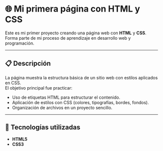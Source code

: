 # 🌐 Mi primera página con HTML y CSS

Este es mi primer proyecto creando una página web con **HTML** y **CSS**.  
Forma parte de mi proceso de aprendizaje en desarrollo web y programación.

---

## 📋 Descripción
La página muestra la estructura básica de un sitio web con estilos aplicados en CSS.  
El objetivo principal fue practicar:

- Uso de etiquetas HTML para estructurar el contenido.  
- Aplicación de estilos con CSS (colores, tipografías, bordes, fondos).  
- Organización de archivos en un proyecto sencillo.  

---

## 🚀 Tecnologías utilizadas
- **HTML5**
- **CSS3**
